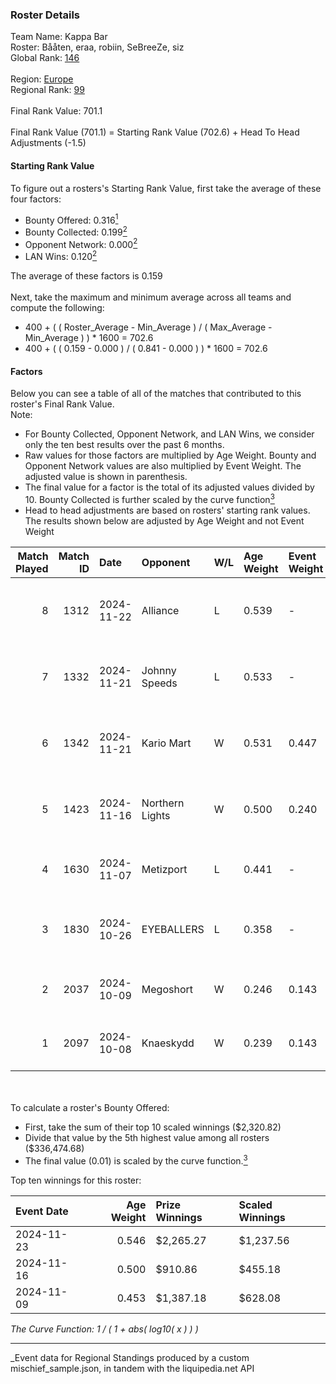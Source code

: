 ### Roster Details<br />
Team Name: Kappa Bar<br />
Roster: Bååten, eraa, robiin, SeBreeZe, siz<br />
Global Rank: [146](../../standings_global_2025_03_01.md)<br />
<br />
Region: [Europe]( ../../standings_europe_2025_03_01.md)<br />
Regional Rank: [99]( ../../standings_europe_2025_03_01.md)<br />
<br />
Final Rank Value:  701.1<br />
<br />
Final Rank Value (701.1) = Starting Rank Value (702.6) + Head To Head Adjustments (-1.5)<br />

#### Starting Rank Value<br />
To figure out a rosters's Starting Rank Value, first take the average of these four factors:<br />
- Bounty Offered: 0.316[<sup>1</sup>](#table2)
- Bounty Collected: 0.199[<sup>2</sup>](#table1)
- Opponent Network: 0.000[<sup>2</sup>](#table1)
- LAN Wins: 0.120[<sup>2</sup>](#table1)

The average of these factors is 0.159<br />
<br />
Next, take the maximum and minimum average across all teams and compute the following:<br />
- 400 + ( ( Roster_Average - Min_Average ) / ( Max_Average - Min_Average ) ) * 1600 = 702.6
- 400 + ( ( 0.159 - 0.000 ) / ( 0.841 - 0.000 ) ) * 1600 = 702.6


#### Factors<br />
Below you can see a table of all of the matches that contributed to this roster's Final Rank Value.<br />
Note:<br />

- For Bounty Collected, Opponent Network, and LAN Wins, we consider only the ten best results over the past 6 months.
- Raw values for those factors are multiplied by Age Weight. Bounty and Opponent Network values are also multiplied by Event Weight. The adjusted value is shown in parenthesis.
- The final value for a factor is the total of its adjusted values divided by 10. Bounty Collected is further scaled by the curve function[<sup>3</sup>](#curveFunction)
- Head to head adjustments are based on rosters' starting rank values. The results shown below are adjusted by Age Weight and not Event Weight
<span id="table1"></span><br />


| Match Played | Match ID | Date       | Opponent        | W/L | Age Weight | Event Weight | Bounty Collected | Opponent Network | LAN Wins  | H2H Adj. | Roster                               |
| -: | -: | :- | :- | :- | :- | :- | :- | :- | :- | -: | :- |
|            8 |     1312 | 2024-11-22 | Alliance        | L   | 0.539      | -            | -                | -                | -         |    -3.96 | Bååten, eraa, robiin, SeBreeZe, siz  |
|            7 |     1332 | 2024-11-21 | Johnny Speeds   | L   | 0.533      | -            | -                | -                | -         |    -3.91 | Bååten, eraa, robiin, SeBreeZe, siz  |
|            6 |     1342 | 2024-11-21 | Kario Mart      | W   | 0.531      | 0.447        | 0.004 (0.001)    | 0.000 (0.000)    | 1 (0.531) |     4.69 | Bååten, eraa, robiin, SeBreeZe, siz  |
|            5 |     1423 | 2024-11-16 | Northern Lights | W   | 0.500      | 0.240        | 0.001 (0.000)    | 0.000 (0.000)    | 1 (0.500) |     4.07 | eraa, robiin, SeBreeZe, siz, Twinkey |
|            4 |     1630 | 2024-11-07 | Metizport       | L   | 0.441      | -            | -                | -                | -         |    -1.26 | eraa, robiin, SeBreeZe, siz, virree  |
|            3 |     1830 | 2024-10-26 | EYEBALLERS      | L   | 0.358      | -            | -                | -                | -         |    -4.03 | eraa, Lekr0, robiin, Sapec, SeBreeZe |
|            2 |     2037 | 2024-10-09 | Megoshort       | W   | 0.246      | 0.143        | 0.000 (0.000)    | 0.014 (0.000)    | 0 (0.000) |     1.71 | eraa, robiin, SeBreeZe, siz, virree  |
|            1 |     2097 | 2024-10-08 | Knaeskydd       | W   | 0.239      | 0.143        | 0.000 (0.000)    | 0.000 (0.000)    | 0 (0.000) |     1.17 | eraa, robiin, SeBreeZe, siz, virree  |

<br />
<span id="table2"></span><br />
To calculate a roster's Bounty Offered:<br />

- First, take the sum of their top 10 scaled winnings ($2,320.82)
- Divide that value by the 5th highest value among all rosters ($336,474.68)
- The final value (0.01) is scaled by the curve function.[<sup>3</sup>](#curveFunction)

Top ten winnings for this roster:<br />

| Event Date | Age Weight | Prize Winnings | Scaled Winnings |
| :- | -: | :- | :- |
| 2024-11-23 |      0.546 | $2,265.27      | $1,237.56       |
| 2024-11-16 |      0.500 | $910.86        | $455.18         |
| 2024-11-09 |      0.453 | $1,387.18      | $628.08         |


<span id="curveFunction"></span>_The Curve Function: 1 / ( 1 + abs( log10( x ) ) )_<br />

---
_Event data for Regional Standings produced by a custom mischief_sample.json, in tandem with the liquipedia.net API<br />
